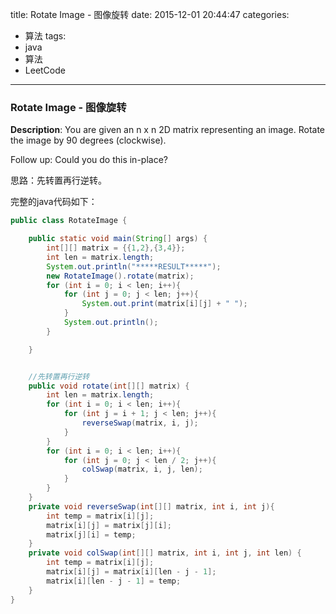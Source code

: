 



title: Rotate Image - 图像旋转
date: 2015-12-01 20:44:47
categories: 
- 算法
tags: 
- java
- 算法
- LeetCode
<!--updated: 2015-12-01 21:40:47-->
---

### Rotate Image - 图像旋转

**Description**: You are given an n x n 2D matrix representing an image.
 Rotate the image by 90 degrees (clockwise).
 
 Follow up: Could you do this in-place?

思路：先转置再行逆转。

完整的java代码如下：

```java
public class RotateImage {

    public static void main(String[] args) {
        int[][] matrix = {{1,2},{3,4}};
        int len = matrix.length;
        System.out.println("*****RESULT*****");
        new RotateImage().rotate(matrix);
        for (int i = 0; i < len; i++){
            for (int j = 0; j < len; j++){
                System.out.print(matrix[i][j] + " ");
            }
            System.out.println();
        }

    }


    //先转置再行逆转
    public void rotate(int[][] matrix) {
        int len = matrix.length;
        for (int i = 0; i < len; i++){
            for (int j = i + 1; j < len; j++){
                reverseSwap(matrix, i, j);
            }
        }
        for (int i = 0; i < len; i++){
            for (int j = 0; j < len / 2; j++){
                colSwap(matrix, i, j, len);
            }
        }
    }
    private void reverseSwap(int[][] matrix, int i, int j){
        int temp = matrix[i][j];
        matrix[i][j] = matrix[j][i];
        matrix[j][i] = temp;
    }
    private void colSwap(int[][] matrix, int i, int j, int len) {
        int temp = matrix[i][j];
        matrix[i][j] = matrix[i][len - j - 1];
        matrix[i][len - j - 1] = temp;
    }
}
```
